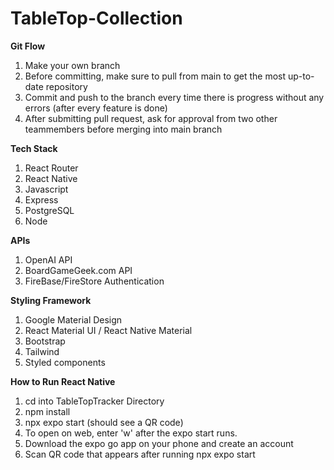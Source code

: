 # TableTop-Collection

**Git Flow**
1. Make your own branch
2. Before committing, make sure to pull from main to get the most up-to-date repository
3. Commit and push to the branch every time there is progress without any errors (after every feature is done)
4. After submitting pull request, ask for approval from two other teammembers before merging into main branch

**Tech Stack**
1. React Router
2. React Native
3. Javascript
4. Express
5. PostgreSQL
6. Node

**APIs**
1. OpenAI API
2. BoardGameGeek.com API
3. FireBase/FireStore Authentication

**Styling Framework**
1. Google Material Design 
2. React Material UI / React Native Material 
3. Bootstrap
4. Tailwind
5. Styled components

**How to Run React Native**
1. cd into TableTopTracker Directory
2. npm install
3. npx expo start (should see a QR code)
4. To open on web, enter 'w' after the expo start runs. 
5. Download the expo go app on your phone and create an account
6. Scan QR code that appears after running npx expo start
   

